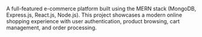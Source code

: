 A full-featured e-commerce platform built using the MERN stack (MongoDB, Express.js, React.js, Node.js). This project showcases a modern online shopping experience with user authentication, product browsing, cart management, and order processing.
